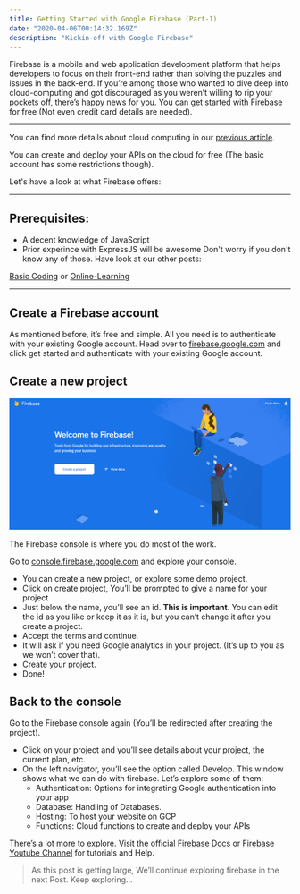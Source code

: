 ```yaml
---
title: Getting Started with Google Firebase (Part-1)
date: "2020-04-06T00:14:32.169Z"
description: "Kickin-off with Google Firebase"
---
```

Firebase is a mobile and web application development platform that helps developers to focus on their front-end rather than solving the puzzles and issues in the back-end. If you’re among those who wanted to dive deep into cloud-computing and got discouraged as you weren’t willing to rip your pockets off, there’s happy news for you. You can get started with Firebase for free (Not even credit card details are needed).
***
You can find more details about cloud computing in our [previous article](/modtech-cloud).

You can create and deploy your APIs on the cloud for free (The basic account has some restrictions though).

Let's have a look at what Firebase offers:

***
## Prerequisites:
- A decent knowledge of JavaScript
- Prior experince with ExpressJS will be awesome
Don't worry if you don't know any of those. Have look at our other posts:

[Basic Coding](/basic-coding) or [Online-Learning](/learn-online)
***

## Create a Firebase account

As mentioned before, it’s free and simple. All you need is to authenticate with your existing Google account. 
Head over to [firebase.google.com](http://firebase.google.com) and click get started and authenticate with your existing Google account.

## Create a new project
![Project](./project.png)

The Firebase console is where you do most of the work.

Go to [console.firebase.google.com](http://console.firebase.google.com) and explore your console.

- You can create a new project, or explore some demo project.
- Click on create project, You’ll be prompted to give a name for your project
- Just below the name, you’ll see an id. **This is important**. You can edit the id as you like or keep it as it is, but you can’t change it after you create a project.
- Accept the terms and continue.
- It will ask if you need Google analytics in your project. (It’s up to you as we won’t cover that).
- Create your project.
- Done!

## Back to the console

Go to the Firebase console again (You’ll be redirected after creating the project).
- Click on your project and you’ll see details about your project, the current plan, etc.
- On the left navigator, you’ll see the option called Develop. This window shows what we can do with firebase. Let’s explore some of them:
  - Authentication: Options for integrating Google authentication into your app
  - Database: Handling of Databases.
  - Hosting: To host your website on GCP
  - Functions: Cloud functions to create and deploy your APIs

There’s a lot more to explore. Visit the official [Firebase Docs](https://firebase.google.com/docs) or [Firebase Youtube Channel](https://www.youtube.com/user/Firebase) for tutorials and Help.

>As this post is getting large, We’ll continue exploring firebase in the next Post. Keep exploring...